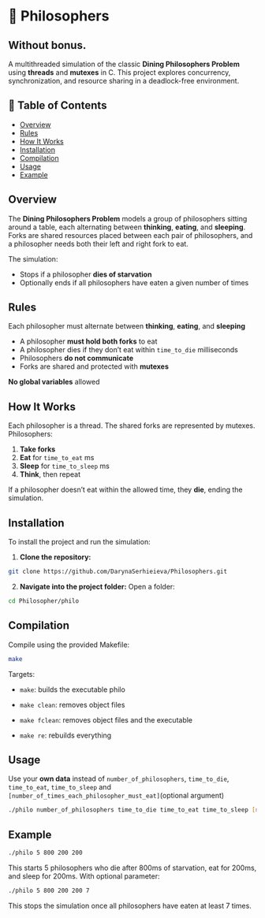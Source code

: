 # 🧠 Philosophers
## Without bonus.

A multithreaded simulation of the classic **Dining Philosophers Problem** using **threads** and **mutexes** in C.
This project explores concurrency, synchronization, and resource sharing in a deadlock-free environment.
## 📝 Table of Contents
- [Overview](#overview)
- [Rules](#rules)
- [How It Works](#how-it-works)
- [Installation]()
- [Compilation](#compilation)
- [Usage](#usage)
- [Example](#example)

## Overview
The **Dining Philosophers Problem** models a group of philosophers sitting around a table, each alternating between **thinking**, **eating**, and **sleeping**. Forks are shared resources placed between each pair of philosophers, and a philosopher needs both their left and right fork to eat.

The simulation:

- Stops if a philosopher **dies of starvation**
- Optionally ends if all philosophers have eaten a given number of times

## Rules
Each philosopher must alternate between **thinking**, **eating**, and **sleeping**

- A philosopher **must hold both forks** to eat
- A philosopher dies if they don’t eat within `time_to_die` milliseconds
- Philosophers **do not communicate**
- Forks are shared and protected with **mutexes**

**No global variables** allowed

## How It Works
Each philosopher is a thread. The shared forks are represented by mutexes. Philosophers:

1. **Take forks**
2. **Eat** for `time_to_eat` ms
3. **Sleep** for `time_to_sleep` ms
4. **Think**, then repeat

If a philosopher doesn’t eat within the allowed time, they **die**, ending the simulation.
## Installation
To install the project and run the simulation:

1. **Clone the repository:**
```bash
git clone https://github.com/DarynaSerhieieva/Philosophers.git
```
2. **Navigate into the project folder:**
Open a folder:
```bash
cd Philosopher/philo
```
## Compilation
Compile using the provided Makefile:
```bash
make
```
Targets:

- `make`: builds the executable philo

- `make clean`: removes object files

- `make fclean`: removes object files and the executable

- `make re`: rebuilds everything

## Usage
Use your **own data** instead of `number_of_philosophers`, `time_to_die`, `time_to_eat`, `time_to_sleep` and `[number_of_times_each_philosopher_must_eat]`(optional argument)
```bash
./philo number_of_philosophers time_to_die time_to_eat time_to_sleep [number_of_times_each_philosopher_must_eat]
```
## Example
```bash
./philo 5 800 200 200
```
This starts 5 philosophers who die after 800ms of starvation, eat for 200ms, and sleep for 200ms.
With optional parameter:
```bash
./philo 5 800 200 200 7
```
This stops the simulation once all philosophers have eaten at least 7 times.

